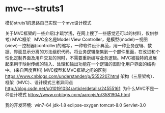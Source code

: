 # mvc---struts1
模仿struts1的思路自己实现一个mvc设计模式

关于MVC框架的一些介绍(才疏学浅，在网上搜了一些感觉还可以的材料，仅供参考)
  MVC框架
    MVC全名是Model View Controller，是模型(model)－视图(view)－控制器(controller)的缩写，一种软件设计典范，用一种业务逻辑、数据、界面显示分离的方法组织代码，将业务逻辑聚集到一个部件里面，在改进和个性化定制界面及用户交互的同时，不需要重新编写业务逻辑。MVC被独特的发展起来用于映射传统的输入、处理和输出功能在一个逻辑的图形化用户界面的结构中。(来自百度百科)
  MVC模型和MVC框架之间的区别
    https://www.cnblogs.com/understander/p/5552207.html
  架构（三层架构）、框架（MVC）、设计模式三者异同点
  http://blog.csdn.net/u010191034/article/details/24555161
  为什么MVC不是一种设计模式
  https://www.cnblogs.com/aaronjs/p/3581904.html
  
我的开发环境:
  win7-64
  jdk-1.8
  eclipse-oxygen
  tomcat-8.0
  Servlet-3.0
  
